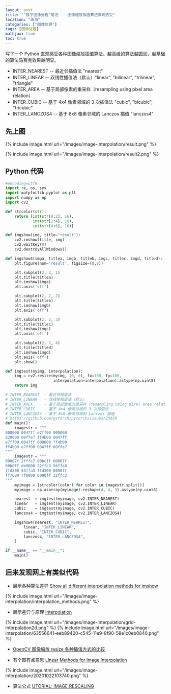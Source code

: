 ```yaml
---
layout: post
title: "“数字图像处理”笔记 -- 图像缩放插值算法直观感受"
location: "珠海"
categories: ["图像处理"]
tags: [图像处理]
mathjax: true
toc: true
---
```


写了一个 Python 直观感受各种图像缩放插值算法。越高级的算法越圆润，越基础的算法马赛克效果越明显。

* INTER_NEAREST  -- 最近邻插值法 "nearest"
* INTER_LINEAR   -- 双线性插值法（默认）"linear", "bilinear", "trilinear", "triangle"
* INTER_AREA     -- 基于局部像素的重采样（resampling using pixel area relation）
* INTER_CUBIC    -- 基于 4x4 像素邻域的 3 次插值法 "cubic", "bicubic", "tricubic"
* INTER_LANCZOS4 -- 基于 8x8 像素邻域的 Lanczos 插值 "lanczos4"


## 先上图

{% include image.html url="/images/image-interpolation/result.png" %}

{% include image.html url="/images/image-interpolation/result2.png" %}


## Python 代码

```python
#encoding=utf8
import re, os, sys
import matplotlib.pyplot as plt
import numpy as np
import cv2

def strcolor(str):
    return [int(str[0:2], 16),
            int(str[2:4], 16),
            int(str[4:6], 16)]

def imgshow(img, title="result"):
    cv2.imshow(title, img)
    cv2.waitKey(0)
    cv2.destroyAllWindows()

def imgshow4(imga, titlea, imgb, titleb, imgc, titlec, imgd, titled):
    plt.figure(num='result', figsize=(8,8))

    plt.subplot(2, 2, 1)
    plt.title(titlea)
    plt.imshow(imga)
    plt.axis('off')

    plt.subplot(2, 2, 2)
    plt.title(titleb)
    plt.imshow(imgb)
    plt.axis('off')

    plt.subplot(2, 2, 3)
    plt.title(titlec)
    plt.imshow(imgc)
    plt.axis('off')

    plt.subplot(2, 2, 4)
    plt.title(titled)
    plt.imshow(imgd)
    plt.axis('off')
    plt.show()

def imgtest(myimg, interpolation):
    img = cv2.resize(myimg, (0, 0), fx=100, fy=100,
                     interpolation=interpolation).astype(np.uint8)
    return img

# INTER_NEAREST  - 最近邻插值法
# INTER_LINEAR   - 双线性插值法（默认）
# INTER_AREA     - 基于局部像素的重采样（resampling using pixel area relation）
# INTER_CUBIC    - 基于 4x4 像素邻域的 3 次插值法
# INTER_LANCZOS4 - 基于 8x8 像素邻域的 Lanczos 插值
# https://github.com/pytorch/pytorch/issues/25039
def main():
    imagestr = """
000000 0047ff e7ff00 000000
820000 00ffe7 ff4b00 0047ff
e7ff00 0047ff 000000 ff4b00
ff4b00 e7ff00 0047ff 00ffe7
"""
    imagestr = """
00007f 2fffc7 00bcff 00007f
00b0ff de0000 32ffc3 56ffa0
ffd300 53ffa3 ffd300 0050ff
ff7600 7f0000 0090ff 32ffc3
"""
    myimage = [strcolor(color) for color in imagestr.split()]
    myimage = np.asarray(myimage).reshape(4, 4, 3).astype(np.uint8)

    nearest  = imgtest(myimage, cv2.INTER_NEAREST)
    linear   = imgtest(myimage, cv2.INTER_LINEAR)
    cubic    = imgtest(myimage, cv2.INTER_CUBIC)
    lanczos4 = imgtest(myimage, cv2.INTER_LANCZOS4)

    imgshow4(nearest, "INTER_NEAREST",
        linear, "INTER_LINEAR",
        cubic, "INTER_CUBIC",
        lanczos4, "INTER_LANCZOS4",
    )

if __name__ == "__main__":
    main()

```


## 后来发现网上有类似代码

* 展示各种算法差异 [Show all different interpolation methods for imshow](https://matplotlib.org/1.4.1/examples/images_contours_and_fields/interpolation_methods.html)

{% include image.html url="/images/image-interpolation/interpolation_methods.png" %}

* 展示差异与原理 [Interpolation](http://haifengl.github.io/interpolation.html)

{% include image.html url="/images/image-interpolation/grid-interpolation2d.png" %}
{% include image.html url="/images/image-interpolation/63556641-eeb89400-c545-11e9-8f90-58e1c0eb0840.png" %}

* [OpenCV 图像缩放 resize 各种插值方式的比较](https://blog.csdn.net/guyuealian/article/details/85097633)

* 有个图有点意思 [Linear Methods for Image Interpolation](https://www.ipol.im/pub/art/2011/g_lmii/article.pdf)

{% include image.html url="/images/image-interpolation/20201022103740.png" %}

* 算法公式 [UTORIAL: IMAGE RESCALING](https://clouard.users.greyc.fr/Pantheon/experiments/rescaling/index-en.html)
